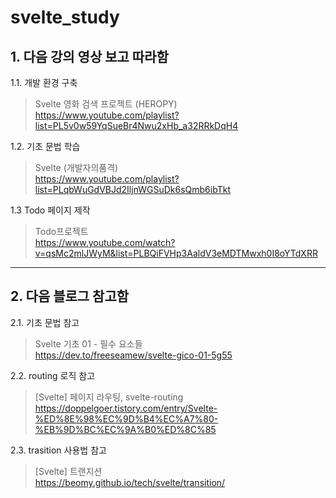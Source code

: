 # svelte_study

## 1. 다음 강의 영상 보고 따라함

1.1. 개발 환경 구축

> Svelte 영화 검색 프로젝트 (HEROPY)  
> https://www.youtube.com/playlist?list=PL5v0w59YqSueBr4Nwu2xHb_a32RRkDqH4

1.2. 기초 문법 학습

> Svelte (개발자의품격)  
> https://www.youtube.com/playlist?list=PLqbWuGdVBJd2IljnWGSuDk6sQmb6ibTkt

1.3 Todo 페이지 제작

> Todo프로젝트  
> https://www.youtube.com/watch?v=qsMc2mlJWyM&list=PLBQiFVHp3AaldV3eMDTMwxh0I8oYTdXRR

---

## 2. 다음 블로그 참고함

2.1. 기초 문법 참고

> Svelte 기초 01 - 필수 요소들  
> https://dev.to/freeseamew/svelte-gico-01-5g55

2.2. routing 로직 참고

> [Svelte] 페이지 라우팅, svelte-routing  
> https://doppelgoer.tistory.com/entry/Svelte-%ED%8E%98%EC%9D%B4%EC%A7%80-%EB%9D%BC%EC%9A%B0%ED%8C%85

2.3. trasition 사용법 참고

> [Svelte] 트랜지션  
> https://beomy.github.io/tech/svelte/transition/
